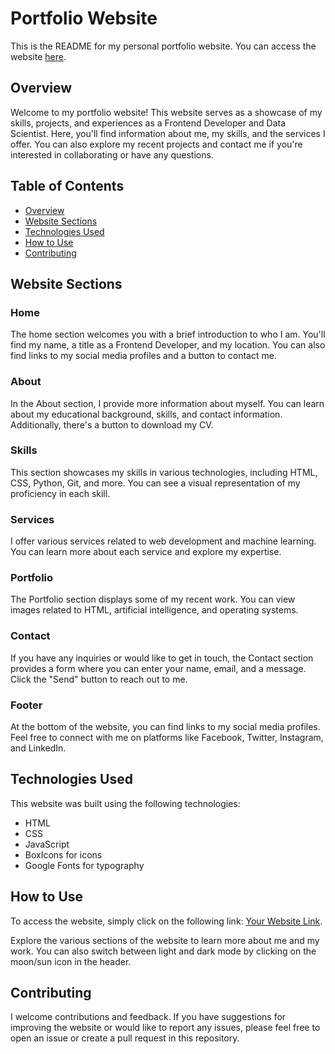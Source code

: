 # Portfolio Website

This is the README for my personal portfolio website. You can access the website [here](#your-website-link).

## Overview

Welcome to my portfolio website! This website serves as a showcase of my skills, projects, and experiences as a Frontend Developer and Data Scientist. Here, you'll find information about me, my skills, and the services I offer. You can also explore my recent projects and contact me if you're interested in collaborating or have any questions.

## Table of Contents

- [Overview](#overview)
- [Website Sections](#website-sections)
- [Technologies Used](#technologies-used)
- [How to Use](#how-to-use)
- [Contributing](#contributing)

## Website Sections

### Home

The home section welcomes you with a brief introduction to who I am. You'll find my name, a title as a Frontend Developer, and my location. You can also find links to my social media profiles and a button to contact me.

### About

In the About section, I provide more information about myself. You can learn about my educational background, skills, and contact information. Additionally, there's a button to download my CV.

### Skills

This section showcases my skills in various technologies, including HTML, CSS, Python, Git, and more. You can see a visual representation of my proficiency in each skill.

### Services

I offer various services related to web development and machine learning. You can learn more about each service and explore my expertise.

### Portfolio

The Portfolio section displays some of my recent work. You can view images related to HTML, artificial intelligence, and operating systems.

### Contact

If you have any inquiries or would like to get in touch, the Contact section provides a form where you can enter your name, email, and a message. Click the "Send" button to reach out to me.

### Footer

At the bottom of the website, you can find links to my social media profiles. Feel free to connect with me on platforms like Facebook, Twitter, Instagram, and LinkedIn.

## Technologies Used

This website was built using the following technologies:

- HTML
- CSS
- JavaScript
- BoxIcons for icons
- Google Fonts for typography

## How to Use

To access the website, simply click on the following link: [Your Website Link](#your-website-link).

Explore the various sections of the website to learn more about me and my work. You can also switch between light and dark mode by clicking on the moon/sun icon in the header.

## Contributing

I welcome contributions and feedback. If you have suggestions for improving the website or would like to report any issues, please feel free to open an issue or create a pull request in this repository.
